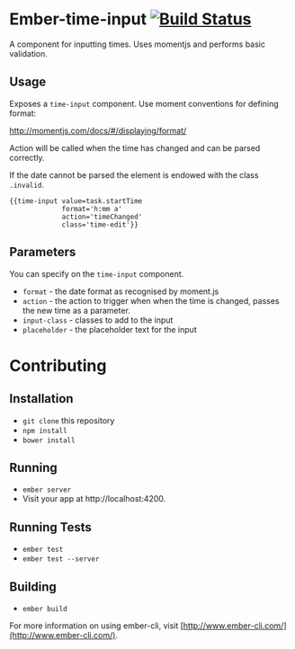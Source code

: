 # Ember-time-input [![Build Status](https://travis-ci.org/bdvholmes/ember-time-input.svg)](https://travis-ci.org/bdvholmes/ember-time-input)

A component for inputting times. Uses momentjs and performs basic validation.

## Usage

Exposes a `time-input` component. Use moment conventions for defining format:

http://momentjs.com/docs/#/displaying/format/

Action will be called when the time has changed and can be parsed correctly.

If the date cannot be parsed the element is endowed with the class `.invalid`.

```
{{time-input value=task.startTime
             format='h:mm a'
             action='timeChanged'
             class='time-edit'}}
```

## Parameters

You can specify on the `time-input` component.

  - `format` - the date format as recognised by moment.js
  - `action` - the action to trigger when when the time is changed, passes the new time as a parameter.
  - `input-class` - classes to add to the input
  - `placeholder` - the placeholder text for the input

# Contributing

## Installation

* `git clone` this repository
* `npm install`
* `bower install`

## Running

* `ember server`
* Visit your app at http://localhost:4200.

## Running Tests

* `ember test`
* `ember test --server`

## Building

* `ember build`

For more information on using ember-cli, visit [http://www.ember-cli.com/](http://www.ember-cli.com/).
